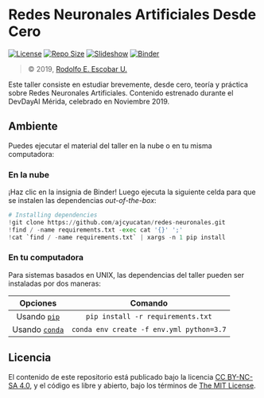 # Redes Neuronales Artificiales Desde Cero

[![License](https://img.shields.io/github/license/ajcyucatan/redes-neuronales?style=popout-square)](https://github.com/ajcyucatan/redes-neuronales/blob/master/LICENSE "License")
[![Repo Size](https://img.shields.io/github/repo-size/ajcyucatan/redes-neuronales?style=popout-square)](https://github.com/ajcyucatan/redes-neuronales.git "Repo Size")
[![Slideshow](https://img.shields.io/badge/view-slides-00d88e?style=popout-square)](https://github.com/ajcyucatan/redes-neuronales/blob/master/notes/slides.pdf "Slideshow")
[![Binder](https://img.shields.io/badge/launch-binder-ff69b4?style=popout-square)](https://mybinder.org/v2/gh/ajcyucatan/redes-neuronales/master "Binder")

> © 2019, [Rodolfo E. Escobar U.](https://github.com/rescurib)

Este taller consiste en estudiar brevemente, desde cero, teoría y práctica sobre Redes Neuronales Artificiales. Contenido estrenado durante el DevDayAI Mérida, celebrado en Noviembre 2019.


## Ambiente

Puedes ejecutar el material del taller en la nube o en tu misma computadora:

### En la nube

¡Haz clic en la insignia de Binder! Luego ejecuta la siguiente celda para que se instalen las dependencias *out-of-the-box*:
```python
# Installing dependencies
!git clone https://github.com/ajcyucatan/redes-neuronales.git
!find / -name requirements.txt -exec cat '{}' ';'
!cat `find / -name requirements.txt` | xargs -n 1 pip install
```

### En tu computadora

Para sistemas basados en UNIX, las dependencias del taller pueden ser instaladas por dos maneras:

| Opciones       | Comando       |
|:--------------:|:-------------:|
| Usando [`pip`](https://pypi.org/project/pip) | `pip install -r requirements.txt` |
| Usando [`conda`](https://docs.conda.io/en/latest/) | `conda env create -f env.yml python=3.7` |


## Licencia

El contenido de este repositorio está publicado bajo la licencia [CC BY-NC-SA 4.0](https://creativecommons.org/licenses/by-nc-sa/4.0), y el código es libre y abierto, bajo los términos de [The MIT License](https://mit-license.org).

